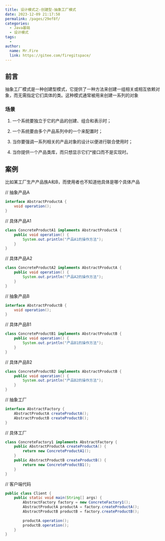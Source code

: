 ```yaml
---
title: 设计模式之-创建型-抽象工厂模式
date: 2023-12-09 21:17:58
permalink: /pages/29ef8f/
categories:
  - Java基础
  - 设计模式
tags:
  - 
author: 
  name: Mr.Fire
  link: https://gitee.com/firegitspace/
---
```



## 前言

抽象工厂模式是一种创建型模式，它提供了一种方法来创建一组相关或相互依赖对象，而无需指定它们具体的类。这种模式通常被用来创建一系列的对象

### 场景

1. 一个系统要独立于它的产品的创建、组合和表示时；

2. 一个系统要由多个产品系列中的一个来配置时；

3. 当你要强调一系列相关的产品对象的设计以便进行联合使用时；

4. 当你提供一个产品类库，而只想显示它们*接口而不是实现时。

## 案例
比如某工厂生产产品族A和B，而使用者也不知道他具体是哪个具体产品

// 抽象产品A
```java
interface AbstractProductA {
    void operation();
}
```

// 具体产品A1
```java
class ConcreteProductA1 implements AbstractProductA {
    public void operation() {
        System.out.println("产品A1的操作方法");
    }
}
```


// 具体产品A2
```java
class ConcreteProductA2 implements AbstractProductA {
    public void operation() {
        System.out.println("产品A2的操作方法");
    }
}
```

// 抽象产品B
```java
interface AbstractProductB {
    void operation();
}
```



// 具体产品B1
```java
class ConcreteProductB1 implements AbstractProductB {
    public void operation() {
        System.out.println("产品B1的操作方法");
    }
}
```


// 具体产品B2
```java
class ConcreteProductB2 implements AbstractProductB {
    public void operation() {
        System.out.println("产品B2的操作方法");
    }
}
```


// 抽象工厂
```java
interface AbstractFactory {
    AbstractProductA createProductA();
    AbstractProductB createProductB();
}
```


// 具体工厂
```java
class ConcreteFactory1 implements AbstractFactory {
    public AbstractProductA createProductA() {
        return new ConcreteProductA1();
    }
    public AbstractProductB createProductB() {
        return new ConcreteProductB1();
    }
}
```


// 客户端代码
```java
public class Client {
    public static void main(String[] args) {
        AbstractFactory factory = new ConcreteFactory1();
        AbstractProductA productA = factory.createProductA();
        AbstractProductB productB = factory.createProductB();
    
        productA.operation();
        productB.operation();
    }
}
```
